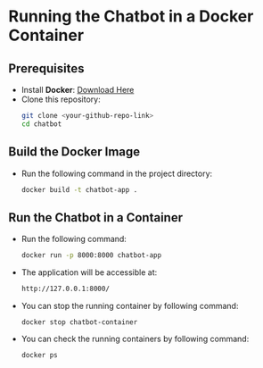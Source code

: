 
# Running the Chatbot in a Docker Container

## Prerequisites
- Install **Docker**: [Download Here](https://docs.docker.com/get-docker/)
- Clone this repository:
  ```bash
  git clone <your-github-repo-link>
  cd chatbot

## Build the Docker Image
- Run the following command in the project directory:
  ```bash
  docker build -t chatbot-app .

## Run the Chatbot  in a Container
- Run the following command:
  ```bash
  docker run -p 8000:8000 chatbot-app

- The application will be accessible at:
    ```bash
    http://127.0.0.1:8000/

- You can stop the running container by following command:
    
    `docker stop chatbot-container`


- You can check the running containers by following command:

  `docker ps`


